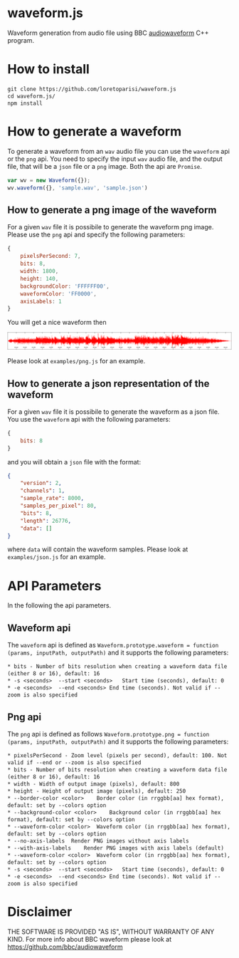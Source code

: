 # waveform.js
Waveform generation from audio file using BBC [audiowaveform](https://github.com/bbc/audiowaveform) C++ program.

# How to install
```
git clone https://github.com/loretoparisi/waveform.js
cd waveform.js/
npm install
```

# How to generate a waveform
To generate a waveform from an `wav` audio file you can use the `waveform` api or the `png` api. You need to specify the input `wav` audio file, and the output file, that will be a `json` file or a `png` image. Both the api are `Promise`.

```javascript
var wv = new Waveform({});
wv.waveform({}, 'sample.wav', 'sample.json')
```

## How to generate a png image of the waveform
For a given `wav` file it is possibile to generate the waveform png image.
Please use the `png` api and specify the following parameters:


```javascript
{
    pixelsPerSecond: 7,
    bits: 8,
    width: 1800,
    height: 140,
    backgroundColor: 'FFFFFF00',
    waveformColor: 'FF0000',
    axisLabels: 1
}
```

You will get a nice waveform then
<p align="center"><img src="examples/sample.png" width="800"></p>

Please look at `examples/png.js` for an example.

## How to generate a json representation of the waveform
For a given `wav` file it is possibile to generate the waveform as a json file. You use the `waveform` api with the following parameters:

```javascript
{
    bits: 8
}
```

and you will obtain a `json` file with the format:

```json
{
    "version": 2,
    "channels": 1,
    "sample_rate": 8000,
    "samples_per_pixel": 80,
    "bits": 8,
    "length": 26776,
    "data": []
}
```

where `data` will contain the waveform samples.
Please look at `examples/json.js` for an example.

# API Parameters
In the following the api parameters.

## Waveform api
The `waveform` api is defined as
`Waveform.prototype.waveform = function (params, inputPath, outputPath)`
and it supports the following parameters:

```
* bits - Number of bits resolution when creating a waveform data file (either 8 or 16), default: 16
* -s <seconds>	--start <seconds>	Start time (seconds), default: 0
* -e <seconds>	--end <seconds>	End time (seconds). Not valid if --zoom is also specified
```

## Png api
The `png` api is defined as follows
`Waveform.prototype.png = function (params, inputPath, outputPath)`
and it supports the following parameters:

```
* pixelsPerSecond - Zoom level (pixels per second), default: 100. Not valid if --end or --zoom is also specified
* bits - Number of bits resolution when creating a waveform data file (either 8 or 16), default: 16
* width - Width of output image (pixels), default: 800
* height - Height of output image (pixels), default: 250
* --border-color <color>	Border color (in rrggbb[aa] hex format), default: set by --colors option
* --background-color <color>	Background color (in rrggbb[aa] hex format), default: set by --colors option
* --waveform-color <color>	Waveform color (in rrggbb[aa] hex format), default: set by --colors option
* --no-axis-labels	Render PNG images without axis labels
* --with-axis-labels	Render PNG images with axis labels (default)
* --waveform-color <color>	Waveform color (in rrggbb[aa] hex format), default: set by --colors option
* -s <seconds>	--start <seconds>	Start time (seconds), default: 0
* -e <seconds>	--end <seconds>	End time (seconds). Not valid if --zoom is also specified
```

# Disclaimer
THE SOFTWARE IS PROVIDED "AS IS", WITHOUT WARRANTY OF ANY KIND.
For more info about BBC waveform please look at  https://github.com/bbc/audiowaveform